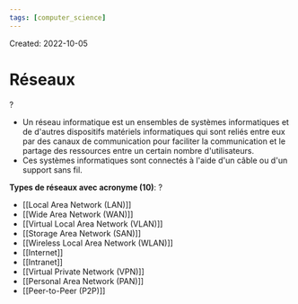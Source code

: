 ```yaml
---
tags: [computer_science] 
---
```

Created: 2022-10-05

# Réseaux
?
- Un réseau informatique est un ensembles de systèmes informatiques et de d'autres dispositifs matériels informatiques qui sont reliés entre eux par des canaux de communication pour faciliter la communication et le partage des ressources entre un certain nombre d'utilisateurs.
- Ces systèmes informatiques sont connectés à l'aide d'un câble ou d'un support sans fil.
<!--SR:!2023-12-17,138,190-->

**Types de réseaux avec acronyme (10)**:
?
- [[Local Area Network (LAN)]]
- [[Wide Area Network (WAN)]]
- [[Virtual Local Area Network (VLAN)]]
- [[Storage Area Network (SAN)]]
- [[Wireless Local Area Network (WLAN)]]
- [[Internet]]
- [[Intranet]]
- [[Virtual Private Network (VPN)]]
- [[Personal Area Network (PAN)]]
- [[Peer-to-Peer (P2P)]]
<!--SR:!2025-02-12,426,248-->